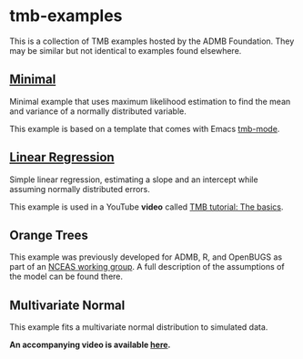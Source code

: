 # tmb-examples

This is a collection of TMB examples hosted by the ADMB Foundation. They may be similar but not identical to examples found elsewhere.

## [Minimal](https://github.com/admb-project/tmb-examples/tree/master/minimal)
Minimal example that uses maximum likelihood estimation to find the mean and variance of a normally distributed variable.

This example is based on a template that comes with Emacs [tmb-mode](https://github.com/kaskr/adcomp/blob/master/emacs/tmb.el).

## [Linear Regression](https://github.com/admb-project/tmb-examples/tree/master/linear-regression)
Simple linear regression, estimating a slope and an intercept while assuming normally distributed errors.

This example is used in a YouTube **video** called [TMB tutorial: The basics](https://www.youtube.com/watch?v=A5CLrhzNzVU&list=PLG2Iwmq6WW1QMUA43675d8XdmzgrgwDYX).

## Orange Trees
This example was previously developed for ADMB, R, and OpenBUGS as part of an [NCEAS working group](https://groups.nceas.ucsb.edu/non-linear-modeling/projects). A full description of the assumptions of the model can be found there.

## Multivariate Normal
This example fits a multivariate normal distribution to simulated data.

**An accompanying video is available [here]().**
